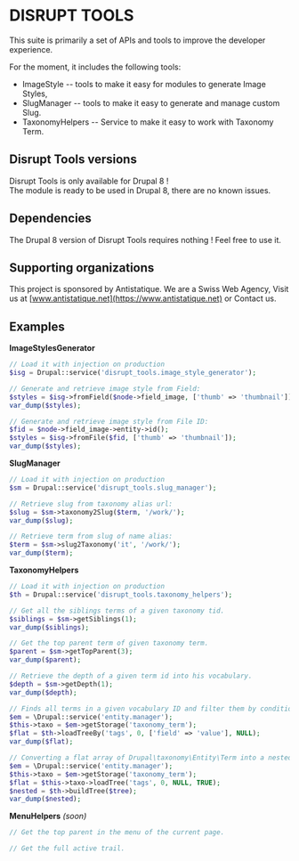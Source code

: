 # DISRUPT TOOLS

This suite is primarily a set of APIs and tools to improve
the developer experience.

For the moment, it includes the following tools:
  - ImageStyle -- tools to make it easy for modules to generate Image Styles,
  - SlugManager -- tools to make it easy to generate and manage custom Slug.
  - TaxonomyHelpers -- Service to make it easy to work with Taxonomy Term.

## Disrupt Tools versions

Disrupt Tools is only available for Drupal 8 !   
The module is ready to be used in Drupal 8, there are no known issues.

## Dependencies

The Drupal 8 version of Disrupt Tools requires nothing ! Feel free to use it.

## Supporting organizations

This project is sponsored by Antistatique. We are a Swiss Web Agency,
Visit us at [www.antistatique.net](https://www.antistatique.net) or Contact us.

## Examples

**ImageStylesGenerator**

```php
// Load it with injection on production
$isg = Drupal::service('disrupt_tools.image_style_generator');

// Generate and retrieve image style from Field:
$styles = $isg->fromField($node->field_image, ['thumb' => 'thumbnail']);
var_dump($styles);

// Generate and retrieve image style from File ID:
$fid = $node->field_image->entity->id();
$styles = $isg->fromFile($fid, ['thumb' => 'thumbnail']);
var_dump($styles);
```

**SlugManager**

```php
// Load it with injection on production
$sm = Drupal::service('disrupt_tools.slug_manager');

// Retrieve slug from taxonomy alias url:
$slug = $sm->taxonomy2Slug($term, '/work/');
var_dump($slug);

// Retrieve term from slug of name alias:
$term = $sm->slug2Taxonomy('it', '/work/');
var_dump($term);
```

**TaxonomyHelpers**

```php
// Load it with injection on production
$th = Drupal::service('disrupt_tools.taxonomy_helpers');

// Get all the siblings terms of a given taxonomy tid.
$siblings = $sm->getSiblings(1);
var_dump($siblings);

// Get the top parent term of given taxonomy term.
$parent = $sm->getTopParent(3);
var_dump($parent);

// Retrieve the depth of a given term id into his vocabulary.
$depth = $sm->getDepth(1);
var_dump($depth);

// Finds all terms in a given vocabulary ID and filter them by conditions.
$em = \Drupal::service('entity.manager');
$this->taxo = $em->getStorage('taxonomy_term');
$flat = $th->loadTreeBy('tags', 0, ['field' => 'value'], NULL);
var_dump($flat);

// Converting a flat array of Drupal\taxonomy\Entity\Term into a nested tree.
$em = \Drupal::service('entity.manager');
$this->taxo = $em->getStorage('taxonomy_term');
$flat = $this->taxo->loadTree('tags', 0, NULL, TRUE);
$nested = $th->buildTree($tree);
var_dump($nested);
```

**MenuHelpers** *(soon)*

```php
// Get the top parent in the menu of the current page.

// Get the full active trail.

```
